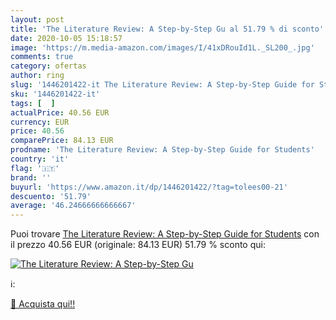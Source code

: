 ```yaml
---
layout: post
title: 'The Literature Review: A Step-by-Step Gu al 51.79 % di sconto'
date: 2020-10-05 15:18:57
image: 'https://m.media-amazon.com/images/I/41xDRouId1L._SL200_.jpg'
comments: true
category: ofertas
author: ring
slug: '1446201422-it The Literature Review: A Step-by-Step Guide for Students'
sku: '1446201422-it'
tags: [  ]
actualPrice: 40.56 EUR
currency: EUR
price: 40.56
comparePrice: 84.13 EUR
prodname: 'The Literature Review: A Step-by-Step Guide for Students'
country: 'it'
flag: '🇮🇹'
brand: ''
buyurl: 'https://www.amazon.it/dp/1446201422/?tag=tolees00-21'
descuento: '51.79'
average: '46.24666666666667'
---
```


Puoi trovare [The Literature Review: A Step-by-Step Guide for Students](https://www.amazon.it/dp/1446201422/?tag=tolees00-21) con il prezzo 40.56 EUR (originale: 84.13 EUR) 51.79 % sconto qui:

[![The Literature Review: A Step-by-Step Gu](https://m.media-amazon.com/images/I/41xDRouId1L._SL200_.jpg)](https://www.amazon.it/dp/1446201422/?tag=tolees00-21)

ℹ️:


[🛒 Acquista qui!!](https://www.amazon.it/dp/1446201422/?tag=tolees00-21)
